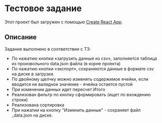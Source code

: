 # Тестовое задание

Этот проект был загружен с помощью [Create React App](https://github.com/facebook/create-react-app).

## Описание
Задание выполнено в соответствии с ТЗ:
* По нажатию кнопки «загрузить данные из csv», заполняется таблица из произвольного data.json файла (в корне проекта)
* По нажатию кнопки «экспорт», сохраняются данные в формате csv на диске в загрузки.
* По двойному щелчку можно изменять содержимое ячейки, если вводится не валидное значение - ячейка остается пустой
* При изменении данных идет пересчет Итого
* Реализован фильтр по кнопку сформировать (ищет по вхождению строки)
* Реализована сортировка
* При нажатии на кнопку "Изменить данные" - сохраняет файл _data.json на диске. 

